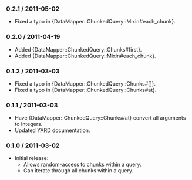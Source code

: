 ### 0.2.1 / 2011-05-02

* Fixed a typo in {DataMapper::ChunkedQuery::Mixin#each_chunk}.

### 0.2.0 / 2011-04-19

* Added {DataMapper::ChunkedQuery::Chunks#first}.
* Added {DataMapper::ChunkedQuery::Mixin#each_chunk}.

### 0.1.2 / 2011-03-03

* Fixed a typo in {DataMapper::ChunkedQuery::Chunks#[]}.
* Fixed a typo in {DataMapper::ChunkedQuery::Chunks#at}.

### 0.1.1 / 2011-03-03

* Have {DataMapper::ChunkedQuery::Chunks#at} convert all arguments to Integers.
* Updated YARD documentation.

### 0.1.0 / 2011-03-02

* Initial release:
  * Allows random-access to chunks within a query.
  * Can iterate through all chunks within a query.

